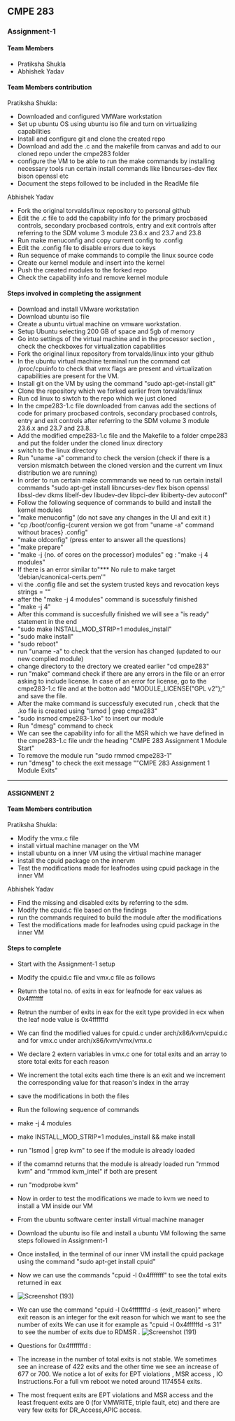 ##   CMPE 283

### Assignment-1


#### Team Members
- Pratiksha Shukla
- Abhishek Yadav

#### Team Members contribution

Pratiksha Shukla:
- Downloaded and configured VMWare workstation
- Set up ubuntu OS using ubuntu iso file and turn on virtualizing capabilities 
- Install and configure git and clone the created repo 
- Download and add the .c and the makefile from canvas and add to our cloned repo under the cmpe283 folder
- configure the VM to be able to run the make commands by installing necessary tools
   run certain install commands 
   like libncurses-dev flex bison openssl etc
- Document the steps followed to be included in the ReadMe file

Abhishek Yadav
- Fork the original torvalds/linux repository to personal github
- Edit the .c file to add the capability info for the primary procbased controls, secondary procbased controls,
 entry and exit controls after referring to the SDM volume 3 module 23.6.x and 23.7 and 23.8
- Run make menuconfig and  copy current config to .config
- Edit the .config file to disable errors due to keys 
- Run sequence of make commands to compile the linux source code
- Create our kernel module and insert into the kernel
- Push the created modules to the forked repo
- Check the capability info and remove kernel module 



#### Steps involved in completing the assignment

- Download and install VMware workstation
- Download ubuntu iso file
- Create a ubuntu virtual machine on vmware workstation.
- Setup Ubuntu selecting 200 GB of space and 5gb of memory
- Go into settings of the virtual machine and in the processor section , 
 check the checkboxes for virtualization capabilities
- Fork the original linux repository from torvalds/linux into your github
- In the ubuntu virtual machine terminal run the command cat /proc/cpuinfo to check that 
  vmx flags are present and virtualization capabilities are present for the VM.
- Install git on the VM by using the command "sudo apt-get-install git"
- Clone the repository which we forked earlier from torvalds/linux
- Run cd linux to siwtch to the repo which we just cloned
- In the cmpe283-1.c file downloaded from canvas add the sections of code for primary procbased controls, secondary procbased controls,
 entry and exit controls after referring to the SDM volume 3 module 23.6.x and 23.7 and 23.8.
- Add the modified cmpe283-1.c file and the Makefile to a folder cmpe283 and put the folder under the cloned linux directory
- switch to the linux directory
- Run "uname -a" command to check the  version (check if there is a version mismatch between the cloned 
  version and the current vm linux distribution we are running)
- In order to run certain make commmands we need to run certain install commands 
  "sudo apt-get install libncurses-dev flex bison openssl libssl-dev dkms libelf-dev libudev-dev libpci-dev libiberty-dev autoconf"
- Follow the following sequence of commands to build and install the kernel modules
 - "make menuconfig" (do not save any changes in the UI and exit it  )
 - "cp /boot/config-{curent version we got from "uname -a" command without braces} .config"
 - "make oldconfig"   (press enter to answer all the questions)
 - "make prepare" 
 -  "make -j {no. of cores on the processor} modules"   eg : "make -j 4 modules"
 -  If there is an error similar to"*** No rule to make target 'debian/canonical-certs.pem'"
 - vi the .config file and set the system trusted keys and revocation keys strings =  "" 
 - after the "make -j 4 modules" command is sucessfuly finished
 - "make -j 4"
 - After this command is succesfully finished we will see a "is ready" statement in the end
 -  "sudo make INSTALL_MOD_STRIP=1 modules_install"
 -  "sudo make install"
 -  "sudo reboot"
 -  run "uname -a" to check that the version has changed (updated to our new complied module)
 -  change directory to the drectory we created earlier "cd cmpe283" 
 -  run "make" command
    check if there are any errors in the file or an error asking to include license. In case 
    of an error for license, go to the cmpe283-1.c file and at the botton add
    "MODULE_LICENSE("GPL v2");" and save the file.
 - After the make command is successfuly executed run , check that the .ko file is created using
   "lsmod | grep cmpe283" 
  -  "sudo insmod cmpe283-1.ko" to insert our module
  - Run "dmesg" command to check
  - We can see the capability info for all the MSR which we have defined in the cmpe283-1.c file undr the heading
    "CMPE 283 Assignment 1 Module Start"
  - To remove the module run 
    "sudo rmmod cmpe283-1"
   - run "dmesg" to check the exit message ""CMPE 283 Assignment 1 Module Exits"


-------------------------------------------------------------------------------------------------------------------------------------

#### ASSIGNMENT 2


#### Team Members contribution

Pratiksha Shukla:
- Modify the vmx.c file 
- install virtual machine manager on the VM
- install ubuntu on a inner VM using the virtiual machine manager
- install the cpuid package on the innervm
- Test the modifications made for leafnodes using cpuid package in the inner VM

Abhishek Yadav
- Find the missing and disabled exits by referring to the sdm. 
- Modify the cpuid.c file based on the findings
- run the commands required to build the module after the modifications
- Test the modifications made for leafnodes using cpuid package in the inner VM


#### Steps to complete

- Start with the Assignment-1 setup
- Modify the cpuid.c file and vmx.c file  as follows
- Return the total no. of exits in eax for leafnode for eax values as 0x4fffffff 
- Retrun the number of exits in eax for the exit type provided in ecx when the leaf node value is 0x4ffffffd
- We can find the modified values for cpuid.c under arch/x86/kvm/cpuid.c and for vmx.c under arch/x86/kvm/vmx/vmx.c
- We declare 2 extern variables in vmx.c one for total exits and an array to store total exits for each reason
- We increment the total exits each time there is an exit and we increment the corresponding value for that reason's index in the array
- save the modifications in both the files
- Run the following sequence of commands
- make -j 4 modules
- make INSTALL_MOD_STRIP=1 modules_install && make install
- run "lsmod | grep kvm" to see if the module is already loaded
- if the comamnd returns that the module is already loaded run "rmmod kvm" and "rmmod kvm_intel" if both are present
- run "modprobe kvm"
- Now in order to test the modifications we made to kvm we need to install a VM inside our VM
- From the ubuntu software center install virtual machine manager
- Download the ubuntu iso file and install a ubuntu VM following the same steps followed in Assignment-1
- Once installed, in the terminal of our inner VM install the cpuid package using the command "sudo apt-get install cpuid"
- Now we can use the commands "cpuid -l 0x4fffffff" to see the total exits returned in eax 
- ![Screenshot (193)](https://user-images.githubusercontent.com/89236413/142789745-6a88c451-da39-4971-88af-5ec4e861238f.png)

- We can use the command "cpuid -l 0x4fffffffd -s {exit_reason}" where exit reason is an integer for the exit reason for which we want to see the number of exits
  We can use it for example as "cpuid -l 0x4ffffffd -s 31" to see the number of exits due to RDMSR .
![Screenshot (191)](https://user-images.githubusercontent.com/89236413/142789612-91f143fa-e304-4687-8aba-fa88f6408cf6.png)

- Questions for 0x4fffffffd : 
 - The increase in the number of total exits is not stable. We sometimes see an increase of 422 exits and the other time we see an increase of 677 or 700. We notice a lot of        exits for EPT violations , MSR access , IO Instructions.For a full vm reboot we noted around 1174554 exits. 
 - The most frequent exits are EPT violations and MSR access and the least frequent exits are 0 (for VMWRITE, triple fault, etc) and there are very few exits for DR_Access,APIC      access.

